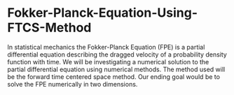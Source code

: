 # Fokker-Planck-Equation-Using-FTCS-Method
In statistical mechanics the Fokker-Planck Equation (FPE) is a partial differential equation describing the dragged velocity of a probability density function with time. We will be investigating a numerical solution to the partial differential equation using numerical methods. The method used will be the forward time centered space method. Our ending goal would be to solve the FPE numerically in two dimensions. 
